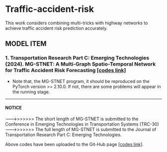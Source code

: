 # Traffic-accident-risk
This work considers combining multi-tricks with highway networks to achieve traffic accident risk prediction accurately.  

## MODEL ITEM
### 1. Transportation Research Part C: Emerging Technologies (2024). MG-STNET: A Multi-Graph Spatio-Temporal Network for Traffic Accident Risk Forecasting [[codes link]](https://github.com/zouguojian/Traffic-flow-prediction/MG-STNET)  
* Note that, the MG-STNET program, it should be reproduced on the PyTorch version >= 2.10.0. 
If not, there are some problems will appear in the running stage.
---

#### NOTICE   
--->>>>>>> The short length of MG-STNET is submitted to the Conference in Emerging Technologies in Transportation Systems (TRC-30)  
--->>>>>>> The full length of MG-STNET is submitted to the Journal of Transportation Research Part C: Emerging Technologies.     

Above codes have been uploaded to the Git-Hub page [[codes link]](https://github.com/zouguojian/Traffic-accident-risk).  
